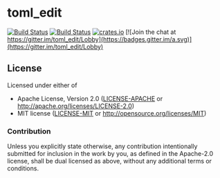 # toml_edit

[![Build Status](https://img.shields.io/travis/ordian/toml_edit/master.svg?label=linux%20%26%20osx)](
https://travis-ci.org/ordian/toml_document)
[![Build Status](https://ci.appveyor.com/api/projects/status/github/ordian/toml_edit?svg=true)](https://ci.appveyor.com/project/ordian/toml-document/branch/master)
[![crates.io](https://img.shields.io/crates/v/toml_edit.svg)](https://crates.io/crates/toml_edit)
[![Join the chat at https://gitter.im/toml_edit/Lobby](https://badges.gitter.im/a.svg)](https://gitter.im/toml_edit/Lobby)



## License

Licensed under either of

- Apache License, Version 2.0 ([LICENSE-APACHE](LICENSE-APACHE) or http://apache.org/licenses/LICENSE-2.0)
- MIT license ([LICENSE-MIT](LICENSE-MIT) or http://opensource.org/licenses/MIT)

### Contribution

Unless you explicitly state otherwise, any contribution intentionally submitted for inclusion in the work by you, as defined in the Apache-2.0 license, shall be dual licensed as above, without any additional terms or conditions.
